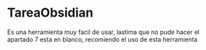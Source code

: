 # TareaObsidian


Es una herramienta muy facil de usar, lastima que no pude hacer el apartado 7 esta en blanco, recomiendo el uso de esta herramienta

